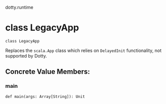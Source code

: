 dotty.runtime
# class LegacyApp

<pre><code class="language-scala" >class LegacyApp</pre></code>
Replaces the `scala.App` class which relies on `DelayedInit` functionality,
not supported by Dotty.

## Concrete Value Members:
### main
<pre><code class="language-scala" >def main(args: Array[String]): Unit</pre></code>

